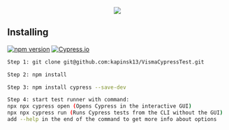 <p align="center">
  <img src="https://cloud.githubusercontent.com/assets/1268976/20607953/d7ae489c-b24a-11e6-9cc4-91c6c74c5e88.png"/>
</p>
<p align="center">

## Installing

[![npm version](https://badge.fury.io/js/cypress.svg)](https://badge.fury.io/js/cypress)
[![Cypress.io](https://img.shields.io/badge/tested%20with-Cypress-04C38E.svg)](https://www.cypress.io/)

```bash
Step 1: git clone git@github.com:kapinsk13/VismaCypressTest.git

Step 2: npm install

Step 3: npm install cypress --save-dev

Step 4: start test runner with command: 
npx npx cypress open (Opens Cypress in the interactive GUI) 
npx npx cypress run (Runs Cypress tests from the CLI without the GUI)
add --help in the end of the command to get more info about options

```


